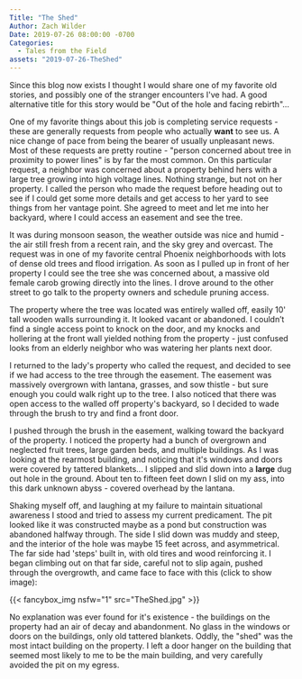 ```yaml
---
Title: "The Shed"
Author: Zach Wilder
Date: 2019-07-26 08:00:00 -0700
Categories:
  - Tales from the Field
assets: "2019-07-26-TheShed"
---
```

Since this blog now exists I thought I would share one of my favorite old
stories, and possibly one of the stranger encounters I've had. A good
alternative title for this story would be "Out of the hole and facing
rebirth"...

One of my favorite things about this job is completing service requests - these
are generally requests from people who actually **want** to see us. A nice
change of pace from being the bearer of usually unpleasant news. Most of these
requests are pretty routine - "person concerned about tree in proximity to power
lines" is by far the most common. On this particular request, a neighbor was
concerned about a property behind hers with a large tree growing into high
voltage lines. Nothing strange, but not on her property. I called the person who
made the request before heading out to see if I could get some more details and
get access to her yard to see things from her vantage point. She agreed to meet
and let me into her backyard, where I could access an easement and see the tree.

It was during monsoon season, the weather outside was nice and humid - the air
still fresh from a recent rain, and the sky grey and overcast. The request was
in one of my favorite central Phoenix neighborhoods with lots of dense old trees
and flood irrigation. As soon as I pulled up in front of her property I could
see the tree she was concerned about, a massive old female carob growing
directly into the lines. I drove around to the other street to go talk to the
property owners and schedule pruning access.

The property where the tree was located was entirely walled off, easily 10' tall
wooden walls surrounding it. It looked vacant or abandoned. I couldn’t find a
single access point to knock on the door, and my knocks and hollering at the
front wall yielded nothing from the property - just confused looks from an
elderly neighbor who was watering her plants next door.

I returned to the lady's property who called the request, and decided to see if
we had access to the tree through the easement. The easement was massively
overgrown with lantana, grasses, and sow thistle - but sure enough you could
walk right up to the tree. I also noticed that there was open access to the
walled off property's backyard, so I decided to wade through the brush to try
and find a front door.

I pushed through the brush in the easement, walking toward the backyard of the 
property. I noticed the property had a bunch of overgrown and neglected fruit
trees, large garden beds, and multiple buildings. As I was looking at the
rearmost building, and noticing that it's windows and doors were covered by
tattered blankets... I slipped and slid down into a **large** dug out hole in
the ground. About ten to fifteen feet down I slid on my ass, into this dark
unknown abyss - covered overhead by the lantana.

Shaking myself off, and laughing at my failure to maintain situational awareness
I stood and tried to assess my current predicament. The pit looked like it was
constructed maybe as a pond but construction was abandoned halfway through. The
side I slid down was muddy and steep, and the interior of the hole was maybe 15
feet across, and asymmetrical. The far side had 'steps' built in, with old tires
and wood reinforcing it. I began climbing out on that far side, careful not to
slip again, pushed through the overgrowth, and came face to face with this
(click to show image):

{{< fancybox_img nsfw="1" src="TheShed.jpg" >}}

No explanation was ever found for it's existence - the buildings on the property
had an air of decay and abandonment. No glass in the windows or doors on the
buildings, only old tattered blankets. Oddly, the "shed" was the most intact
building on the property. I left a door hanger on the building that seemed most
likely to me to be the main building, and very carefully avoided the pit on my
egress. 
